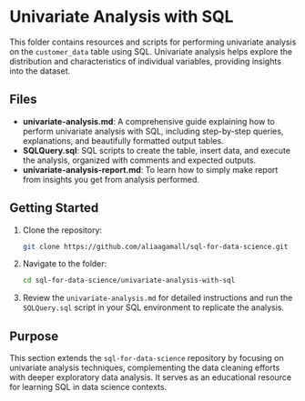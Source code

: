 # Univariate Analysis with SQL

This folder contains resources and scripts for performing univariate analysis on the `customer_data` table using SQL. Univariate analysis helps explore the distribution and characteristics of individual variables, providing insights into the dataset.

## Files

- **univariate-analysis.md**: A comprehensive guide explaining how to perform univariate analysis with SQL, including step-by-step queries, explanations, and beautifully formatted output tables.
- **SQLQuery.sql**: SQL scripts to create the table, insert data, and execute the analysis, organized with comments and expected outputs.
- **univariate-analysis-report.md**: To learn how to simply make report from insights you get from analysis performed.

## Getting Started

1. Clone the repository:

   ```bash
   git clone https://github.com/aliaagamall/sql-for-data-science.git
   ```
2. Navigate to the folder:

   ```bash
   cd sql-for-data-science/univariate-analysis-with-sql
   ```
3. Review the `univariate-analysis.md` for detailed instructions and run the `SQLQuery.sql` script in your SQL environment to replicate the analysis.

## Purpose

This section extends the `sql-for-data-science` repository by focusing on univariate analysis techniques, complementing the data cleaning efforts with deeper exploratory data analysis. It serves as an educational resource for learning SQL in data science contexts.
